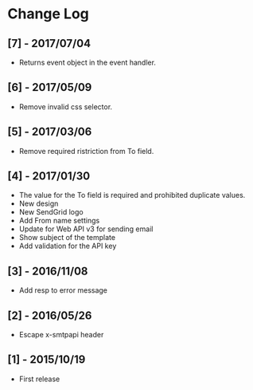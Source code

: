 # Change Log

## [7] - 2017/07/04
- Returns event object in the event handler.

## [6] - 2017/05/09
- Remove invalid css selector.

## [5] - 2017/03/06
- Remove required ristriction from To field.

## [4] - 2017/01/30
- The value for the To field is required and prohibited duplicate values.
- New design
- New SendGrid logo
- Add From name settings
- Update for Web API v3 for sending email
- Show subject of the template
- Add validation for the API key

## [3] - 2016/11/08
- Add resp to error message

## [2] - 2016/05/26
- Escape x-smtpapi header

## [1] - 2015/10/19
- First release
